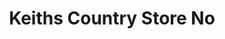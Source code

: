 ---
title: "Keiths Country Store No"
url: /great-falls/keiths-country-store-no/
shop: Lebensmittel
---